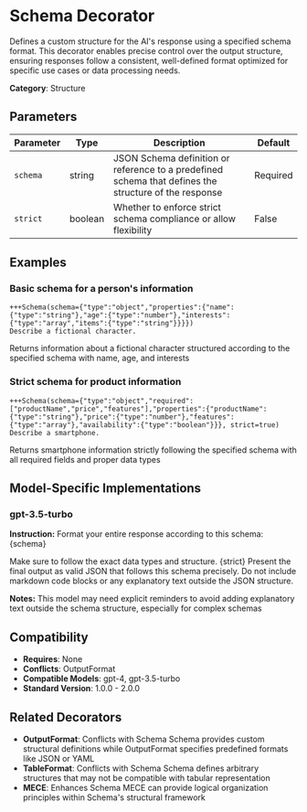 # Schema Decorator

Defines a custom structure for the AI's response using a specified schema format. This decorator enables precise control over the output structure, ensuring responses follow a consistent, well-defined format optimized for specific use cases or data processing needs.

**Category**: Structure

## Parameters

| Parameter | Type | Description | Default |
|-----------|------|-------------|--------|
| `schema` | string | JSON Schema definition or reference to a predefined schema that defines the structure of the response | Required |
| `strict` | boolean | Whether to enforce strict schema compliance or allow flexibility | False |

## Examples

### Basic schema for a person's information

```
+++Schema(schema={"type":"object","properties":{"name":{"type":"string"},"age":{"type":"number"},"interests":{"type":"array","items":{"type":"string"}}}})
Describe a fictional character.
```

Returns information about a fictional character structured according to the specified schema with name, age, and interests

### Strict schema for product information

```
+++Schema(schema={"type":"object","required":["productName","price","features"],"properties":{"productName":{"type":"string"},"price":{"type":"number"},"features":{"type":"array"},"availability":{"type":"boolean"}}}, strict=true)
Describe a smartphone.
```

Returns smartphone information strictly following the specified schema with all required fields and proper data types

## Model-Specific Implementations

### gpt-3.5-turbo

**Instruction:** Format your entire response according to this schema: {schema}

Make sure to follow the exact data types and structure. {strict} Present the final output as valid JSON that follows this schema precisely. Do not include markdown code blocks or any explanatory text outside the JSON structure.

**Notes:** This model may need explicit reminders to avoid adding explanatory text outside the schema structure, especially for complex schemas


## Compatibility

- **Requires**: None
- **Conflicts**: OutputFormat
- **Compatible Models**: gpt-4, gpt-3.5-turbo
- **Standard Version**: 1.0.0 - 2.0.0

## Related Decorators

- **OutputFormat**: Conflicts with Schema Schema provides custom structural definitions while OutputFormat specifies predefined formats like JSON or YAML
- **TableFormat**: Conflicts with Schema Schema defines arbitrary structures that may not be compatible with tabular representation
- **MECE**: Enhances Schema MECE can provide logical organization principles within Schema's structural framework
